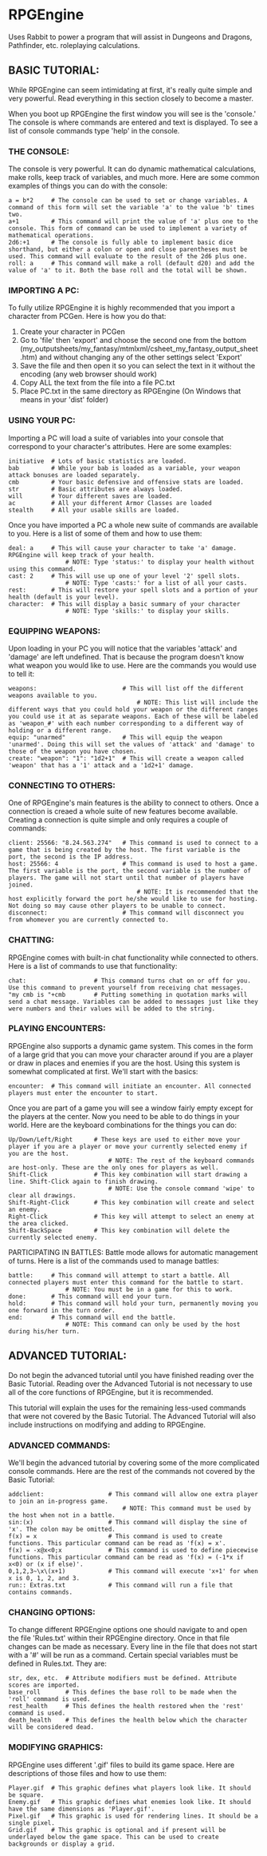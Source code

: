 RPGEngine
=========

Uses Rabbit to power a program that will assist in Dungeons and Dragons, Pathfinder, etc. roleplaying calculations.

BASIC TUTORIAL:
---------------------------------------------------------------------------------------------------------------------------------------------------------------------------------------------------------------------------------------------------------------------------------------------------------------------------

While RPGEngine can seem intimidating at first, it's really quite simple and very powerful. Read everything in this section closely to become a master.

When you boot up RPGEngine the first window you will see is the 'console.' The console is where commands are entered and text is displayed. To see a list of console commands type 'help' in the console.

### THE CONSOLE:
The console is very powerful. It can do dynamic mathematical calculations, make rolls, keep track of variables, and much more. Here are some common examples of things you can do with the console:
```
a = b*2		# The console can be used to set or change variables. A command of this form will set the variable 'a' to the value 'b' times two.
a+1			# This command will print the value of 'a' plus one to the console. This form of command can be used to implement a variety of mathematical operations.
2d6:+1		# The console is fully able to implement basic dice shorthand, but either a colon or open and close parentheses must be used. This command will evaluate to the result of the 2d6 plus one.
roll: a		# This command will make a roll (default d20) and add the value of 'a' to it. Both the base roll and the total will be shown.
```

### IMPORTING A PC:
To fully utilize RPGEngine it is highly recommended that you import a character from PCGen. Here is how you do that:

1. Create your character in PCGen
2. Go to 'file' then 'export' and choose the second one from the bottom (my\_outputsheets/my\_fantasy/mtmlxml/csheet\_my\_fantasy\_output\_sheet.htm) and without changing any of the other settings select 'Export'
3. Save the file and then open it so you can select the text in it without the encoding (any web browser should work)
4. Copy ALL the text from the file into a file PC.txt
5. Place PC.txt in the same directory as RPGEngine (On Windows that means in your 'dist' folder)

### USING YOUR PC:
Importing a PC will load a suite of variables into your console that correspond to your character's attributes. Here are some examples:
```
initiative	# Lots of basic statistics are loaded.
bab			# While your bab is loaded as a variable, your weapon attack bonuses are loaded separately.
cmb			# Your basic defensive and offensive stats are loaded.
str			# Basic attributes are always loaded.
will		# Your different saves are loaded.
ac			# All your different Armor Classes are loaded
stealth		# All your usable skills are loaded.
```

Once you have imported a PC a whole new suite of commands are available to you. Here is a list of some of them and how to use them:
```
deal: a		# This will cause your character to take 'a' damage. RPGEngine will keep track of your health.
				# NOTE: Type 'status:' to display your health without using this command.
cast: 2		# This will use up one of your level '2' spell slots.
				# NOTE: Type 'casts:' for a list of all your casts.
rest:		# This will restore your spell slots and a portion of your health (default is your level).
character:	# This will display a basic summary of your character
				# NOTE: Type 'skills:' to display your skills.
```

### EQUIPPING WEAPONS:
Upon loading in your PC you will notice that the variables 'attack' and 'damage' are left undefined. That is because the program doesn't know what weapon you would like to use. Here are the commands you would use to tell it:
```
weapons:						# This will list off the different weapons available to you.
									# NOTE: This list will include the different ways that you could hold your weapon or the different ranges you could use it at as separate weapons. Each of these will be labeled as 'weapon_#' with each number corresponding to a different way of holding or a different range.
equip: "unarmed"				# This will equip the weapon 'unarmed'. Doing this will set the values of 'attack' and 'damage' to those of the weapon you have chosen.
create: "weapon": "1": "1d2+1"	# This will create a weapon called 'weapon' that has a '1' attack and a '1d2+1' damage.
```

### CONNECTING TO OTHERS:
One of RPGEngine's main features is the ability to connect to others. Once a connection is creaed a whole suite of new features become available. Creating a connection is quite simple and only requires a couple of commands:
```
client: 25566: "8.24.563.274"	# This command is used to connect to a game that is being created by the host. The first variable is the port, the second is the IP address.
host: 25566: 4					# This command is used to host a game. The first variable is the port, the second variable is the number of players. The game will not start until that number of players have joined.
									# NOTE: It is recommended that the host explicitly forward the port he/she would like to use for hosting. Not doing so may cause other players to be unable to connect.
disconnect:						# This command will disconnect you from whomever you are currently connected to.
```

### CHATTING:
RPGEngine comes with built-in chat functionality while connected to others. Here is a list of commands to use that functionality:
```
chat:					# This command turns chat on or off for you. Use this command to prevent yourself from receiving chat messages.
"my cmb is "+cmb		# Putting something in quotation marks will send a chat message. Variables can be added to messages just like they were numbers and their values will be added to the string.
```

### PLAYING ENCOUNTERS:
RPGEngine also supports a dynamic game system. This comes in the form of a large grid that you can move your character around if you are a player or draw in places and enemies if you are the host. Using this system is somewhat complicated at first. We'll start with the basics:
```
encounter:	# This command will initiate an encounter. All connected players must enter the encounter to start.
```

Once you are part of a game you will see a window fairly empty except for the players at the center. Now you need to be able to do things in your world. Here are the keyboard combinations for the things you can do:
```
Up/Down/Left/Right		# These keys are used to either move your player if you are a player or move your currently selected enemy if you are the host.
							# NOTE: The rest of the keyboard commands are host-only. These are the only ones for players as well.
Shift-Click				# This key combination will start drawing a line. Shift-Click again to finish drawing.
							# NOTE: Use the console command 'wipe' to clear all drawings.
Shift-Right-Click		# This key combination will create and select an enemy.
Right-Click				# This key will attempt to select an enemy at the area clicked.
Shift-BackSpace			# This key combination will delete the currently selected enemy.
```

PARTICIPATING IN BATTLES:
Battle mode allows for automatic management of turns. Here is a list of the commands used to manage battles:
```
battle:		# This command will attempt to start a battle. All connected players must enter this command for the battle to start.
				# NOTE: You must be in a game for this to work.
done:		# This command will end your turn.
hold:		# This command will hold your turn, permanently moving you one forward in the turn order.
end:		# This command will end the battle.
				# NOTE: This command can only be used by the host during his/her turn.
```

ADVANCED TUTORIAL:
---------------------------------------------------------------------------------------------------------------------------------------------------------------------------------------------------------------------------------------------------------------------------------------------------------------------------

Do not begin the advanced tutorial until you have finished reading over the Basic Tutorial. Reading over the Advanced Tutorial is not necessary to use all of the core functions of RPGEngine, but it is recommended.

This tutorial will explain the uses for the remaining less-used commands that were not covered by the Basic Tutorial. The Advanced Tutorial will also include instructions on modifying and adding to RPGEngine.

### ADVANCED COMMANDS:
We'll begin the advanced tutorial by covering some of the more complicated console commands. Here are the rest of the commands not covered by the Basic Tutorial:
```
addclient:					# This command will allow one extra player to join an in-progress game.
								# NOTE: This command must be used by the host when not in a battle.
sin:(x)						# This command will display the sine of 'x'. The colon may be omitted.
f(x) = x					# This command is used to create functions. This particular command can be read as 'f(x) = x'.
f(x) = -x@x<0;x				# This command is used to define piecewise functions. This particular command can be read as 'f(x) = (-1*x if x<0) or (x if else)'.
0,1,2,3~\x\(x+1)			# This command will execute 'x+1' for when x is 0, 1, 2, and 3.
run:: Extras.txt			# This command will run a file that contains commands.
```

### CHANGING OPTIONS:
To change different RPGEngine options one should navigate to and open the file 'Rules.txt' within their RPGEngine directory. Once in that file changes can be made as necessary. Every line in the file that does not start with a '#' will be run as a command. Certain special variables must be defined in Rules.txt. They are:
```
str, dex, etc.	# Attribute modifiers must be defined. Attribute scores are imported.
base_roll		# This defines the base roll to be made when the 'roll' command is used.
rest_health		# This defines the health restored when the 'rest' command is used.
death_health	# This defines the health below which the character will be considered dead.
```

### MODIFYING GRAPHICS:
RPGEngine uses different '.gif' files to build its game space. Here are descriptions of those files and how to use them:
```
Player.gif	# This graphic defines what players look like. It should be square.
Enemy.gif	# This graphic defines what enemies look like. It should have the same dimensions as 'Player.gif'.
Pixel.gif	# This graphic is used for rendering lines. It should be a single pixel.
Grid.gif	# This graphic is optional and if present will be underlayed below the game space. This can be used to create backgrounds or display a grid.
```
